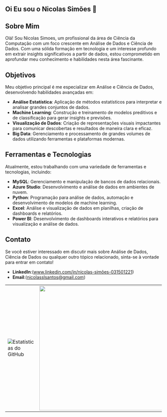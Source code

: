 ## Oi  Eu sou o Nicolas Simões  👋
## Sobre Mim

Olá! Sou Nicolas Simoes, um profissional da área de Ciência da Computação com um foco crescente em Análise de Dados e Ciência de Dados. Com uma sólida formação em tecnologia e um interesse profundo em extrair insights significativos a partir de dados, estou comprometido em aprofundar meu conhecimento e habilidades nesta área fascinante.

## Objetivos

Meu objetivo principal é me especializar em Análise e Ciência de Dados, desenvolvendo habilidades avançadas em:

- **Análise Estatística**: Aplicação de métodos estatísticos para interpretar e analisar grandes conjuntos de dados.
- **Machine Learning**: Construção e treinamento de modelos preditivos e de classificação para gerar insights e previsões.
- **Visualização de Dados**: Criação de representações visuais impactantes para comunicar descobertas e resultados de maneira clara e eficaz.
- **Big Data**: Gerenciamento e processamento de grandes volumes de dados utilizando ferramentas e plataformas modernas.

## Ferramentas e Tecnologias

Atualmente, estou trabalhando com uma variedade de ferramentas e tecnologias, incluindo:

- **MySQL**: Gerenciamento e manipulação de bancos de dados relacionais.
- **Azure Studio**: Desenvolvimento e análise de dados em ambientes de nuvem.
- **Python**: Programação para análise de dados, automação e desenvolvimento de modelos de machine learning.
- **Excel**: Análise e visualização de dados em planilhas, criação de dashboards e relatórios.
- **Power BI**: Desenvolvimento de dashboards interativos e relatórios para visualização e análise de dados.



## Contato

Se você estiver interessado em discutir mais sobre Análise de Dados, Ciência de Dados ou qualquer outro tópico relacionado, sinta-se à vontade para entrar em contato!

- **LinkedIn**:(www.linkedin.com/in/nicolas-simões-031501221)
- **Email**:(nicolasslsantos@gmail.com)
<table>
  <tr>
    <td>
      <img src="https://github-readme-stats.vercel.app/api?username=NicolasSimoes&show_icons=true&theme=highcontrast" alt="Estatísticas do GitHub"/>
    </td>
    <td>
       <img src="https://user-images.githubusercontent.com/74038190/221352987-68da234d-4d62-4e9d-9d7f-098dc657c2dc.gif" width="400"/>
    </td>
  </tr>
</table>




